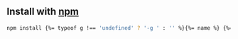 ## Install with [npm](npmjs.org)

```bash
npm install {%= typeof g !== 'undefined' ? '-g ' : '' %}{%= name %} {%= typeof save !== 'undefined' ? '--save' : '--save-dev' %}
```

